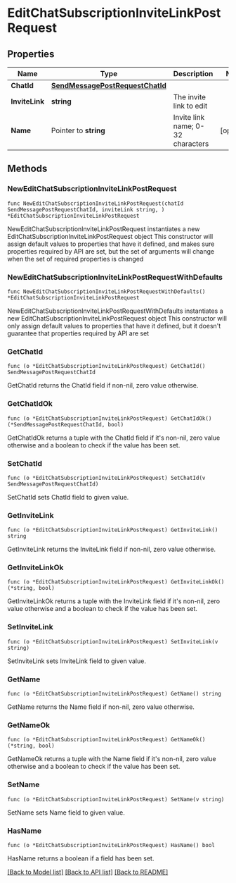 # EditChatSubscriptionInviteLinkPostRequest

## Properties

Name | Type | Description | Notes
------------ | ------------- | ------------- | -------------
**ChatId** | [**SendMessagePostRequestChatId**](SendMessagePostRequestChatId.md) |  | 
**InviteLink** | **string** | The invite link to edit | 
**Name** | Pointer to **string** | Invite link name; 0-32 characters | [optional] 

## Methods

### NewEditChatSubscriptionInviteLinkPostRequest

`func NewEditChatSubscriptionInviteLinkPostRequest(chatId SendMessagePostRequestChatId, inviteLink string, ) *EditChatSubscriptionInviteLinkPostRequest`

NewEditChatSubscriptionInviteLinkPostRequest instantiates a new EditChatSubscriptionInviteLinkPostRequest object
This constructor will assign default values to properties that have it defined,
and makes sure properties required by API are set, but the set of arguments
will change when the set of required properties is changed

### NewEditChatSubscriptionInviteLinkPostRequestWithDefaults

`func NewEditChatSubscriptionInviteLinkPostRequestWithDefaults() *EditChatSubscriptionInviteLinkPostRequest`

NewEditChatSubscriptionInviteLinkPostRequestWithDefaults instantiates a new EditChatSubscriptionInviteLinkPostRequest object
This constructor will only assign default values to properties that have it defined,
but it doesn't guarantee that properties required by API are set

### GetChatId

`func (o *EditChatSubscriptionInviteLinkPostRequest) GetChatId() SendMessagePostRequestChatId`

GetChatId returns the ChatId field if non-nil, zero value otherwise.

### GetChatIdOk

`func (o *EditChatSubscriptionInviteLinkPostRequest) GetChatIdOk() (*SendMessagePostRequestChatId, bool)`

GetChatIdOk returns a tuple with the ChatId field if it's non-nil, zero value otherwise
and a boolean to check if the value has been set.

### SetChatId

`func (o *EditChatSubscriptionInviteLinkPostRequest) SetChatId(v SendMessagePostRequestChatId)`

SetChatId sets ChatId field to given value.


### GetInviteLink

`func (o *EditChatSubscriptionInviteLinkPostRequest) GetInviteLink() string`

GetInviteLink returns the InviteLink field if non-nil, zero value otherwise.

### GetInviteLinkOk

`func (o *EditChatSubscriptionInviteLinkPostRequest) GetInviteLinkOk() (*string, bool)`

GetInviteLinkOk returns a tuple with the InviteLink field if it's non-nil, zero value otherwise
and a boolean to check if the value has been set.

### SetInviteLink

`func (o *EditChatSubscriptionInviteLinkPostRequest) SetInviteLink(v string)`

SetInviteLink sets InviteLink field to given value.


### GetName

`func (o *EditChatSubscriptionInviteLinkPostRequest) GetName() string`

GetName returns the Name field if non-nil, zero value otherwise.

### GetNameOk

`func (o *EditChatSubscriptionInviteLinkPostRequest) GetNameOk() (*string, bool)`

GetNameOk returns a tuple with the Name field if it's non-nil, zero value otherwise
and a boolean to check if the value has been set.

### SetName

`func (o *EditChatSubscriptionInviteLinkPostRequest) SetName(v string)`

SetName sets Name field to given value.

### HasName

`func (o *EditChatSubscriptionInviteLinkPostRequest) HasName() bool`

HasName returns a boolean if a field has been set.


[[Back to Model list]](../README.md#documentation-for-models) [[Back to API list]](../README.md#documentation-for-api-endpoints) [[Back to README]](../README.md)


